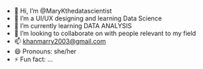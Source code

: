 - 👋 Hi, I’m @MaryKthedatascientist
- 👀 I’m a UI/UX designing and learning Data Science
- 🌱 I’m currently learning DATA ANALYSIS
- 💞️ I’m looking to collaborate on with people relevant to my field
- 📫 khanmarry2003@gmail.com
- 😄 Pronouns: she/her
- ⚡ Fun fact: ...

<!---
MaryKthedatascientist/MaryKthedatascientist is a ✨ special ✨ repository because its `README.md` (this file) appears on your GitHub profile.
You can click the Preview link to take a look at your changes.
--->
